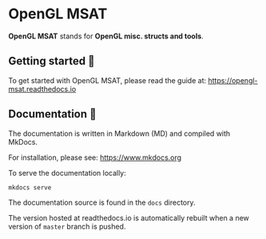 # OpenGL MSAT

**OpenGL MSAT** stands for **OpenGL misc. structs and tools**.

## Getting started :rocket:

To get started with OpenGL MSAT, please read the guide at: https://opengl-msat.readthedocs.io

## Documentation :blue_book:
The documentation is written in Markdown (MD) and compiled with MkDocs.

For installation, please see: https://www.mkdocs.org

To serve the documentation locally:

````bash
mkdocs serve
````

The documentation source is found in the ``docs`` directory.

The version hosted at readthedocs.io is automatically rebuilt when a new
version of ``master`` branch is pushed.